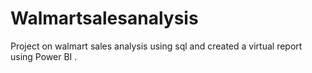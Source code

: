 # Walmartsalesanalysis
Project on walmart sales analysis using sql and created a virtual report using Power BI .
